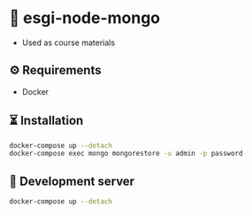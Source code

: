 # 🍃 esgi-node-mongo

- Used as course materials

## ⚙ Requirements

- Docker

## ⏳ Installation

```bash
docker-compose up --detach
docker-compose exec mongo mongorestore -u admin -p password
```

## 🔌 Development server

```bash
docker-compose up --detach
```
